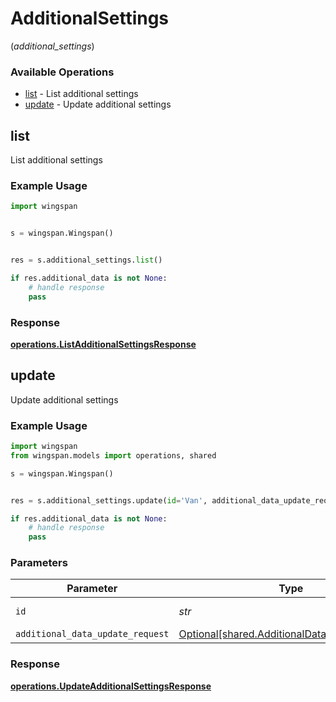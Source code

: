 # AdditionalSettings
(*additional_settings*)

### Available Operations

* [list](#list) - List additional settings
* [update](#update) - Update additional settings

## list

List additional settings

### Example Usage

```python
import wingspan


s = wingspan.Wingspan()


res = s.additional_settings.list()

if res.additional_data is not None:
    # handle response
    pass
```


### Response

**[operations.ListAdditionalSettingsResponse](../../models/operations/listadditionalsettingsresponse.md)**


## update

Update additional settings

### Example Usage

```python
import wingspan
from wingspan.models import operations, shared

s = wingspan.Wingspan()


res = s.additional_settings.update(id='Van', additional_data_update_request=shared.AdditionalDataUpdateRequest())

if res.additional_data is not None:
    # handle response
    pass
```

### Parameters

| Parameter                                                                                          | Type                                                                                               | Required                                                                                           | Description                                                                                        |
| -------------------------------------------------------------------------------------------------- | -------------------------------------------------------------------------------------------------- | -------------------------------------------------------------------------------------------------- | -------------------------------------------------------------------------------------------------- |
| `id`                                                                                               | *str*                                                                                              | :heavy_check_mark:                                                                                 | Unique identifier                                                                                  |
| `additional_data_update_request`                                                                   | [Optional[shared.AdditionalDataUpdateRequest]](../../models/shared/additionaldataupdaterequest.md) | :heavy_minus_sign:                                                                                 | N/A                                                                                                |


### Response

**[operations.UpdateAdditionalSettingsResponse](../../models/operations/updateadditionalsettingsresponse.md)**

